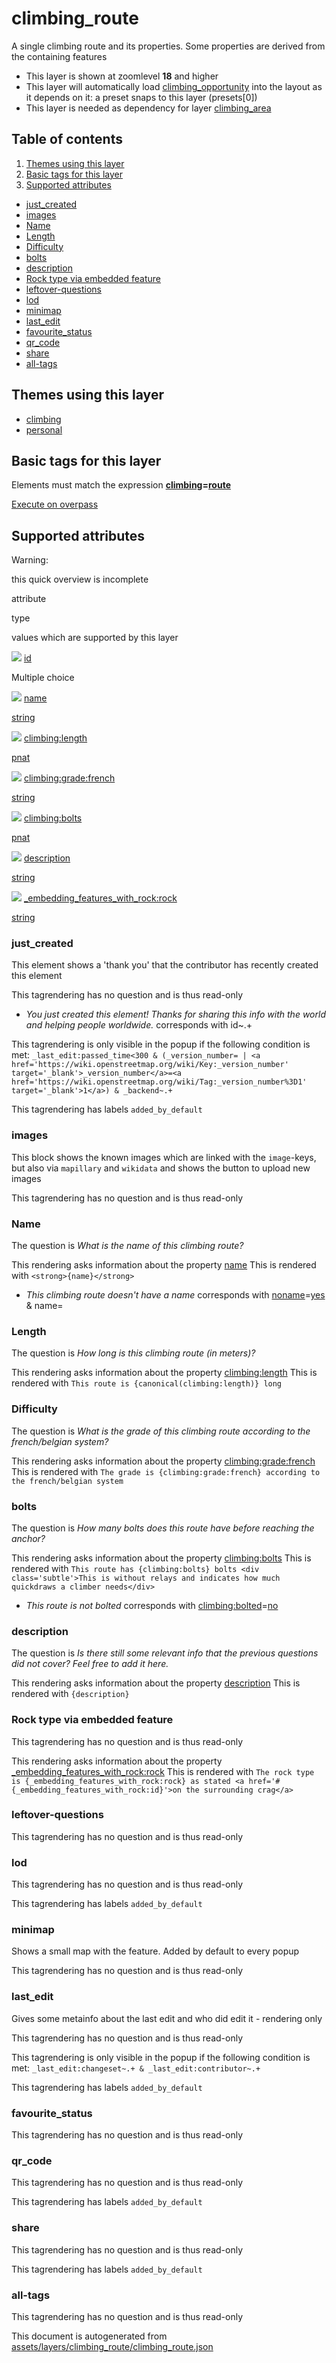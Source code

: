 [//]: # (WARNING: this file is automatically generated. Please find the sources at the bottom and edit those sources)

climbing\_route
===============

A single climbing route and its properties. Some properties are derived from the containing features

*   This layer is shown at zoomlevel **18** and higher
*   This layer will automatically load [climbing\_opportunity](./climbing_opportunity.md) into the layout as it depends on it: a preset snaps to this layer (presets\[0\])
*   This layer is needed as dependency for layer [climbing\_area](#climbing_area)

Table of contents
-----------------

1.  [Themes using this layer](#-themes-using-this-layer-)
2.  [Basic tags for this layer](#-basic-tags-for-this-layer-)
3.  [Supported attributes](#-supported-attributes-)

*   [just\_created](#just_created)
*   [images](#images)
*   [Name](#name)
*   [Length](#length)
*   [Difficulty](#difficulty)
*   [bolts](#bolts)
*   [description](#description)
*   [Rock type via embedded feature](#rock-type-via-embedded-feature)
*   [leftover-questions](#leftover-questions)
*   [lod](#lod)
*   [minimap](#minimap)
*   [last\_edit](#last_edit)
*   [favourite\_status](#favourite_status)
*   [qr\_code](#qr_code)
*   [share](#share)
*   [all-tags](#all-tags)

Themes using this layer
-----------------------

*   [climbing](https://mapcomplete.org/climbing)
*   [personal](https://mapcomplete.org/personal)

Basic tags for this layer
-------------------------

Elements must match the expression **[climbing](https://wiki.openstreetmap.org/wiki/Key:climbing)\=[route](https://wiki.openstreetmap.org/wiki/Tag:climbing%3Droute)**

[Execute on overpass](http://overpass-turbo.eu/?Q=%5Bout%3Ajson%5D%5Btimeout%3A90%5D%3B%28%20%20%20%20nwr%5B%22climbing%22%3D%22route%22%5D%28%7B%7Bbbox%7D%7D%29%3B%0A%29%3Bout%20body%3B%3E%3Bout%20skel%20qt%3B)

Supported attributes
--------------------

Warning:

this quick overview is incomplete

attribute

type

values which are supported by this layer

[![](https://mapcomplete.org/assets/svg/statistics.svg)](https://taginfo.openstreetmap.org/keys/id#values) [id](https://wiki.openstreetmap.org/wiki/Key:id)

Multiple choice

[![](https://mapcomplete.org/assets/svg/statistics.svg)](https://taginfo.openstreetmap.org/keys/name#values) [name](https://wiki.openstreetmap.org/wiki/Key:name)

[string](../SpecialInputElements.md#string)

[](https://wiki.openstreetmap.org/wiki/Tag:name%3D)

[![](https://mapcomplete.org/assets/svg/statistics.svg)](https://taginfo.openstreetmap.org/keys/climbing:length#values) [climbing:length](https://wiki.openstreetmap.org/wiki/Key:climbing:length)

[pnat](../SpecialInputElements.md#pnat)

[![](https://mapcomplete.org/assets/svg/statistics.svg)](https://taginfo.openstreetmap.org/keys/climbing:grade:french#values) [climbing:grade:french](https://wiki.openstreetmap.org/wiki/Key:climbing:grade:french)

[string](../SpecialInputElements.md#string)

[![](https://mapcomplete.org/assets/svg/statistics.svg)](https://taginfo.openstreetmap.org/keys/climbing:bolts#values) [climbing:bolts](https://wiki.openstreetmap.org/wiki/Key:climbing:bolts)

[pnat](../SpecialInputElements.md#pnat)

[![](https://mapcomplete.org/assets/svg/statistics.svg)](https://taginfo.openstreetmap.org/keys/description#values) [description](https://wiki.openstreetmap.org/wiki/Key:description)

[string](../SpecialInputElements.md#string)

[![](https://mapcomplete.org/assets/svg/statistics.svg)](https://taginfo.openstreetmap.org/keys/_embedding_features_with_rock:rock#values) [\_embedding\_features\_with\_rock:rock](https://wiki.openstreetmap.org/wiki/Key:_embedding_features_with_rock:rock)

[string](../SpecialInputElements.md#string)

### just\_created

This element shows a 'thank you' that the contributor has recently created this element

This tagrendering has no question and is thus read-only

*   _You just created this element! Thanks for sharing this info with the world and helping people worldwide._ corresponds with id~.+

This tagrendering is only visible in the popup if the following condition is met: `_last_edit:passed_time<300 & (_version_number= | <a href='https://wiki.openstreetmap.org/wiki/Key:_version_number' target='_blank'>_version_number</a>=<a href='https://wiki.openstreetmap.org/wiki/Tag:_version_number%3D1' target='_blank'>1</a>) & _backend~.+`

This tagrendering has labels `added_by_default`

### images

This block shows the known images which are linked with the `image`\-keys, but also via `mapillary` and `wikidata` and shows the button to upload new images

This tagrendering has no question and is thus read-only

### Name

The question is _What is the name of this climbing route?_

This rendering asks information about the property [name](https://wiki.openstreetmap.org/wiki/Key:name) This is rendered with `<strong>{name}</strong>`

*   _This climbing route doesn't have a name_ corresponds with [noname](https://wiki.openstreetmap.org/wiki/Key:noname)\=[yes](https://wiki.openstreetmap.org/wiki/Tag:noname%3Dyes) & name=

### Length

The question is _How long is this climbing route (in meters)?_

This rendering asks information about the property [climbing:length](https://wiki.openstreetmap.org/wiki/Key:climbing:length) This is rendered with `This route is {canonical(climbing:length)} long`

### Difficulty

The question is _What is the grade of this climbing route according to the french/belgian system?_

This rendering asks information about the property [climbing:grade:french](https://wiki.openstreetmap.org/wiki/Key:climbing:grade:french) This is rendered with `The grade is {climbing:grade:french} according to the french/belgian system`

### bolts

The question is _How many bolts does this route have before reaching the anchor?_

This rendering asks information about the property [climbing:bolts](https://wiki.openstreetmap.org/wiki/Key:climbing:bolts) This is rendered with `This route has {climbing:bolts} bolts <div class='subtle'>This is without relays and indicates how much quickdraws a climber needs</div>`

*   _This route is not bolted_ corresponds with [climbing:bolted](https://wiki.openstreetmap.org/wiki/Key:climbing:bolted)\=[no](https://wiki.openstreetmap.org/wiki/Tag:climbing:bolted%3Dno)

### description

The question is _Is there still some relevant info that the previous questions did not cover? Feel free to add it here._

This rendering asks information about the property [description](https://wiki.openstreetmap.org/wiki/Key:description) This is rendered with `{description}`

### Rock type via embedded feature

This tagrendering has no question and is thus read-only

This rendering asks information about the property [\_embedding\_features\_with\_rock:rock](https://wiki.openstreetmap.org/wiki/Key:_embedding_features_with_rock:rock) This is rendered with `The rock type is {_embedding_features_with_rock:rock} as stated <a href='#{_embedding_features_with_rock:id}'>on the surrounding crag</a>`

### leftover-questions

This tagrendering has no question and is thus read-only

### lod

This tagrendering has no question and is thus read-only

This tagrendering has labels `added_by_default`

### minimap

Shows a small map with the feature. Added by default to every popup

This tagrendering has no question and is thus read-only

### last\_edit

Gives some metainfo about the last edit and who did edit it - rendering only

This tagrendering has no question and is thus read-only

This tagrendering is only visible in the popup if the following condition is met: `_last_edit:changeset~.+ & _last_edit:contributor~.+`

This tagrendering has labels `added_by_default`

### favourite\_status

This tagrendering has no question and is thus read-only

### qr\_code

This tagrendering has no question and is thus read-only

This tagrendering has labels `added_by_default`

### share

This tagrendering has no question and is thus read-only

This tagrendering has labels `added_by_default`

### all-tags

This tagrendering has no question and is thus read-only

This document is autogenerated from [assets/layers/climbing\_route/climbing\_route.json](https://github.com/pietervdvn/MapComplete/blob/develop/assets/layers/climbing_route/climbing_route.json)
